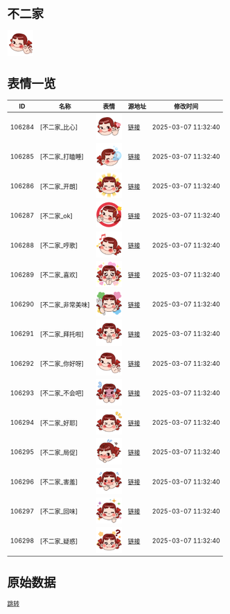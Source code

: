 # 不二家

<img src="./cover.png" height="60" alt="cover" />

# 表情一览

|ID|名称|表情|源地址|修改时间|
|----|----|----|----|----|
|106284|[不二家_比心]|<img src="./pic/106284_%5B不二家_比心%5D.png" height="60" alt="比心"/>|[链接](https://i0.hdslb.com/bfs/garb/7f7c2c0fa662886c1cee93dfcfbe0fa2e9b8a87f.png)|2025-03-07 11:32:40|
|106285|[不二家_打瞌睡]|<img src="./pic/106285_%5B不二家_打瞌睡%5D.png" height="60" alt="打瞌睡"/>|[链接](https://i0.hdslb.com/bfs/garb/c123a9cc8f3f96e6446211e71d833f563090ce06.png)|2025-03-07 11:32:40|
|106286|[不二家_开朗]|<img src="./pic/106286_%5B不二家_开朗%5D.png" height="60" alt="开朗"/>|[链接](https://i0.hdslb.com/bfs/garb/ffa3ed27b338c46012c5c827a9e3a81e2598bb89.png)|2025-03-07 11:32:40|
|106287|[不二家_ok]|<img src="./pic/106287_%5B不二家_ok%5D.png" height="60" alt="ok"/>|[链接](https://i0.hdslb.com/bfs/garb/9237818ab340cca13e0d2e0e062453af308cbd2a.png)|2025-03-07 11:32:40|
|106288|[不二家_哼歌]|<img src="./pic/106288_%5B不二家_哼歌%5D.png" height="60" alt="哼歌"/>|[链接](https://i0.hdslb.com/bfs/garb/92574d358085ce3f6a8a70abb33a713f5305e0b1.png)|2025-03-07 11:32:40|
|106289|[不二家_喜欢]|<img src="./pic/106289_%5B不二家_喜欢%5D.png" height="60" alt="喜欢"/>|[链接](https://i0.hdslb.com/bfs/garb/3099f1d5e6c51acea14f610d00c2e346ccc4c961.png)|2025-03-07 11:32:40|
|106290|[不二家_非常美味]|<img src="./pic/106290_%5B不二家_非常美味%5D.png" height="60" alt="非常美味"/>|[链接](https://i0.hdslb.com/bfs/garb/a2d3e807b946dabcfd066ab691cb9c4ec0522e42.png)|2025-03-07 11:32:40|
|106291|[不二家_拜托啦]|<img src="./pic/106291_%5B不二家_拜托啦%5D.png" height="60" alt="拜托啦"/>|[链接](https://i0.hdslb.com/bfs/garb/d87b328c032e5cb9238ad46eb565c1908a0b5461.png)|2025-03-07 11:32:40|
|106292|[不二家_你好呀]|<img src="./pic/106292_%5B不二家_你好呀%5D.png" height="60" alt="你好呀"/>|[链接](https://i0.hdslb.com/bfs/garb/70ce97d2f54749f87bd0dc6439b282446cfb2667.png)|2025-03-07 11:32:40|
|106293|[不二家_不会吧]|<img src="./pic/106293_%5B不二家_不会吧%5D.png" height="60" alt="不会吧"/>|[链接](https://i0.hdslb.com/bfs/garb/2489dc3db4532807ffdd920f2106ef7dc9079bfe.png)|2025-03-07 11:32:40|
|106294|[不二家_好耶]|<img src="./pic/106294_%5B不二家_好耶%5D.png" height="60" alt="好耶"/>|[链接](https://i0.hdslb.com/bfs/garb/3cae90141d805705fa21c151fc0067dd58b1ee1a.png)|2025-03-07 11:32:40|
|106295|[不二家_局促]|<img src="./pic/106295_%5B不二家_局促%5D.png" height="60" alt="局促"/>|[链接](https://i0.hdslb.com/bfs/garb/af9b8e751239044138e21bbff7da4218732a85d1.png)|2025-03-07 11:32:40|
|106296|[不二家_害羞]|<img src="./pic/106296_%5B不二家_害羞%5D.png" height="60" alt="害羞"/>|[链接](https://i0.hdslb.com/bfs/garb/2120db93fca8ed6903d10a398512870282b6de9d.png)|2025-03-07 11:32:40|
|106297|[不二家_回味]|<img src="./pic/106297_%5B不二家_回味%5D.png" height="60" alt="回味"/>|[链接](https://i0.hdslb.com/bfs/garb/cd9ef447d0cd6889082ed24e36586ad03217356c.png)|2025-03-07 11:32:40|
|106298|[不二家_疑惑]|<img src="./pic/106298_%5B不二家_疑惑%5D.png" height="60" alt="疑惑"/>|[链接](https://i0.hdslb.com/bfs/garb/8000fc1285d49174b94e39fc979b578d686eaaeb.png)|2025-03-07 11:32:40|

# 原始数据

[跳转](./raw.json)

